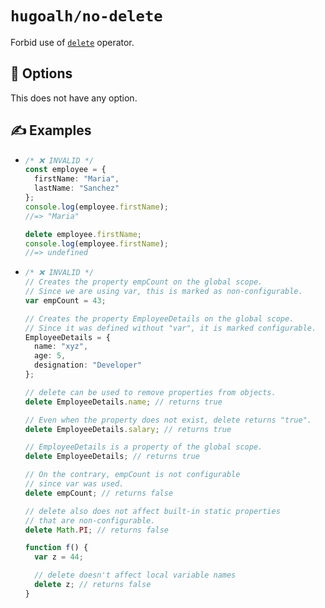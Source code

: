 # `hugoalh/no-delete`

Forbid use of [`delete`][ecmascript-delete] operator.

## 🔧 Options

This does not have any option.

## ✍️ Examples

- ```ts
  /* ❌ INVALID */
  const employee = {
    firstName: "Maria",
    lastName: "Sanchez"
  };
  console.log(employee.firstName);
  //=> "Maria"

  delete employee.firstName;
  console.log(employee.firstName);
  //=> undefined
  ```
- ```ts
  /* ❌ INVALID */
  // Creates the property empCount on the global scope.
  // Since we are using var, this is marked as non-configurable.
  var empCount = 43;

  // Creates the property EmployeeDetails on the global scope.
  // Since it was defined without "var", it is marked configurable.
  EmployeeDetails = {
    name: "xyz",
    age: 5,
    designation: "Developer"
  };

  // delete can be used to remove properties from objects.
  delete EmployeeDetails.name; // returns true

  // Even when the property does not exist, delete returns "true".
  delete EmployeeDetails.salary; // returns true

  // EmployeeDetails is a property of the global scope.
  delete EmployeeDetails; // returns true

  // On the contrary, empCount is not configurable
  // since var was used.
  delete empCount; // returns false

  // delete also does not affect built-in static properties
  // that are non-configurable.
  delete Math.PI; // returns false

  function f() {
    var z = 44;

    // delete doesn't affect local variable names
    delete z; // returns false
  }
  ```

[ecmascript-delete]: https://developer.mozilla.org/en-US/docs/Web/JavaScript/Reference/Operators/delete

